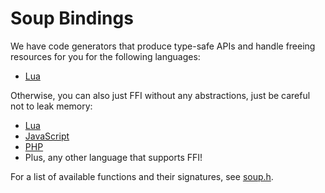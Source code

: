 # Soup Bindings

We have code generators that produce type-safe APIs and handle freeing resources for you for the following languages:

- [Lua](https://github.com/calamity-inc/Soup/blob/senpai/bindings/soup-apigen.lua)

Otherwise, you can also just FFI without any abstractions, just be careful not to leak memory:

- [Lua](https://github.com/calamity-inc/Soup/blob/senpai/bindings/soup.lua)
- [JavaScript](../docs/bindings/js-bindings-cdn.md)
- [PHP](https://github.com/calamity-inc/Soup/blob/senpai/bindings/soup.php)
- Plus, any other language that supports FFI!

For a list of available functions and their signatures, see [soup.h](https://github.com/calamity-inc/Soup/blob/senpai/bindings/soup.h).
